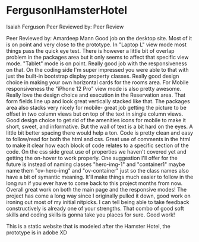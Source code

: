 # FergusonIHamsterHotel

Isaiah Ferguson
Peer Reviewed by:
Peer Review

Peer Reviewed by: Amardeep Mann
Good job on the desktop site. Most of it is on point and very close to the prototype. In "Laptop L" view mode most things pass the quick eye test. There is however a little bit of overlap problem in the packages area but it only seems to affect that specific view mode. "Tablet" mode is on point. Really good job with the responsiveness on that. On the coding side I'm super impressed you were able to that with just the built-in bootstrap display property classes. Really good design choice in making your own horizontal cards for the rooms area.
For Mobile responsiveness the "iPhone 12 Pro" view mode is also pretty awesome. Really love the design choice and execution in the Reservation area. That form fields line up and look great vertically stacked like that. The packages area also stacks very nicely for mobile- great job getting the picture to be offset in two column views but on top of the text in single column views. Good design choice to get rid of the amenities icons for mobile to make it short, sweet, and informative. But the wall of text is a bit hard on the eyes. A little bit better spacing there would help a ton.
Code is pretty clean and easy to follow/read for both the html and css. Great use of comments in the html to make it clear how each block of code relates to a specific section of the code. On the css side great use of properties we haven't covered yet and getting the on-hover to work properly. One suggestion I'll offer for the future is instead of naming classes "hero-img-1" and "container1" maybe name them "ov-hero-img" and "ov-container" just so the class names also have a bit of symantic meaning. It'll make things much easier to follow in the long run if you ever have to come back to this project months from now.
Overall great work on both the main page and the responsive modes! The project has come a long way since I originally pulled it down, good work on ironing out most of my initial nitpicks. I can tell being able to take feedback constructively is already one of your strengths. That combo of good soft skills and coding skills is gonna take you places for sure. Good work!

This is a static website that is modeled after the Hamster Hotel, the prototype is in adobe XD
